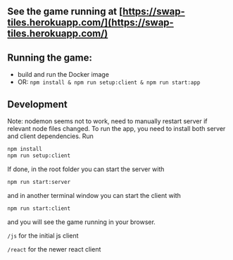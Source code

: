 ## See the game running at [https://swap-tiles.herokuapp.com/](https://swap-tiles.herokuapp.com/)

## Running the game:

- build and run the Docker image
- OR: `npm install & npm run setup:client & npm run start:app`

## Development

Note: nodemon seems not to work, need to manually restart server if relevant node files changed. To run the app, you need to install both server and client dependencies.
Run

```bash
npm install
npm run setup:client
```

If done, in the root folder you can start the server with

```bash
npm run start:server
```

and in another terminal window you can start the client with

```bash
npm run start:client
```

and you will see the game running in your browser.

`/js` for the initial js client

`/react` for the newer react client
